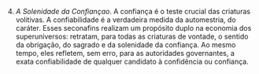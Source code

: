4. *A Solenidade da Confiançao*. A confiança é o teste crucial das criaturas volitivas. A confiabilidade é a verdadeira medida da automestria, do caráter. Esses seconafins realizam um propósito duplo na economia dos superuniversos: retratam, para todas as criaturas de vontade, o sentido da obrigação, do sagrado e da solenidade da confiança. Ao mesmo tempo, eles refletem, sem erro, para as autoridades governantes, a exata confiabilidade de qualquer candidato à confidência ou confiança.